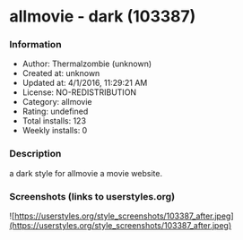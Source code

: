 # allmovie - dark (103387)

### Information
- Author: Thermalzombie (unknown)
- Created at: unknown
- Updated at: 4/1/2016, 11:29:21 AM
- License: NO-REDISTRIBUTION
- Category: allmovie
- Rating: undefined
- Total installs: 123
- Weekly installs: 0


### Description
a dark style for allmovie a movie website.


### Screenshots (links to userstyles.org)
![https://userstyles.org/style_screenshots/103387_after.jpeg](https://userstyles.org/style_screenshots/103387_after.jpeg)


